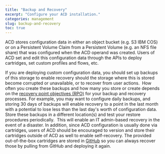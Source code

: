 ```yaml
---
title: "Backup and Recovery"
excerpt: "Configure your ACD installation."
categories: management
slug: backup-and-recovery
toc: true
---
```

<!--                                                                    -->
<!-- (C) Copyright Merative US L.P. and others 2018, 2023                -->
<!--                                                                    -->
<!-- SPDX-License-Identifier: Apache-2.0                                -->
<!--                                                                    -->


ACD stores configuration data in either an object bucket (e.g. S3 IBM COS) or on a Persistent Volume Claim
from a Persistent Volume (e.g. an NFS file share) that was configured when the ACD operand was created.
Users of ACD set and edit this configuration data through the APIs to deploy cartridges, set custom profiles and flows, etc.

If you are deploying custom configuration data, you should set up backups of this storage to enable recovery should the
storage where this is stored become corrupted or unavailable, or to recover from user actions.  How often you create these
backups and how many you store or create depends on the [recovery point objectives (RPO)](https://www.ibm.com/services/business-continuity/rpo) for your backup and recovery processes.
For example, you may want to configure daily backups, and storing 30 days of backups will enable recovery to a point in the last month with a potential to lose less than the last day's worth of configuration data.
Store these backups in a different location(s) and test your restore procedures periodically.  This will enable an IT admin-based recovery in the event of a disaster.
In addition, since ACD configuration is usually done via cartridges, users of ACD should be encouraged to version and store their cartridges outside of ACD as well to enable self-recovery.
The provided out-of-the-box cartridges are stored in [GitHub](https://github.com/merative/acd-cartridges) so you can always recover those by pulling from GitHub and deploying it again.

